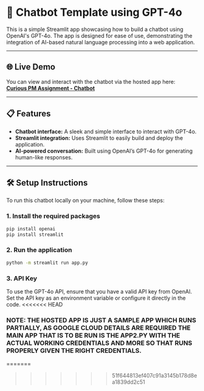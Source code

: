 # 💬 Chatbot Template using GPT-4o

This is a simple Streamlit app showcasing how to build a chatbot using OpenAI's GPT-4o. The app is designed for ease of use, demonstrating the integration of AI-based natural language processing into a web application.

---

## 🌐 Live Demo

You can view and interact with the chatbot via the hosted app here:  
[**Curious PM Assignment - Chatbot**](https://sridharcuriouspm.streamlit.app/)

---

## 📋 Features

- **Chatbot interface:** A sleek and simple interface to interact with GPT-4o.
- **Streamlit integration:** Uses Streamlit to easily build and deploy the application.
- **AI-powered conversation:** Built using OpenAI’s GPT-4o for generating human-like responses.

---

## 🛠️ Setup Instructions

To run this chatbot locally on your machine, follow these steps:

### 1. Install the required packages

```bash
pip install openai
pip install streamlit
```
### 2. Run the application
```bash
python -m streamlit run app.py
```
### 3. API Key
To use the GPT-4o API, ensure that you have a valid API key from OpenAI. Set the API key as an environment variable or configure it directly in the code.
<<<<<<< HEAD

### NOTE: THE HOSTED APP IS JUST A SAMPLE APP WHICH RUNS PARTIALLY, AS GOOGLE CLOUD DETAILS ARE REQUIRED THE MAIN APP THAT IS TO BE RUN IS THE APP2.PY WITH THE ACTUAL WORKING CREDENTIALS AND MORE SO THAT RUNS PROPERLY GIVEN THE RIGHT CREDENTIALS.
=======
>>>>>>> 51f644813ef407c91a3145b178d8ea1839dd2c51

